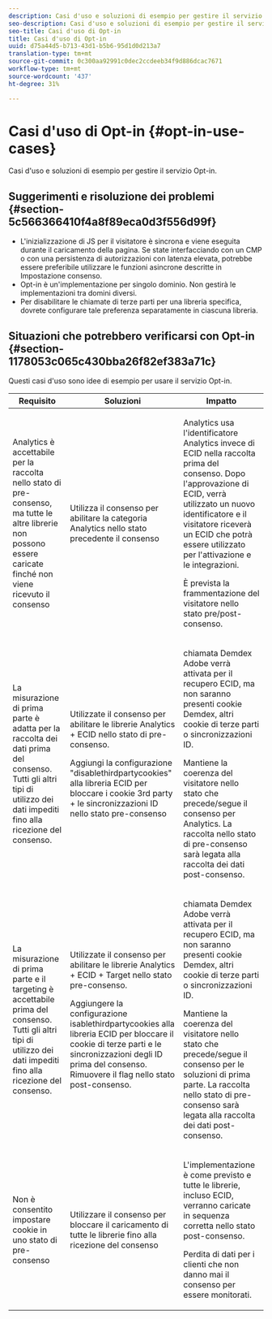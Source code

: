 ```yaml
---
description: Casi d'uso e soluzioni di esempio per gestire il servizio Opt-in.
seo-description: Casi d'uso e soluzioni di esempio per gestire il servizio Opt-in.
seo-title: Casi d'uso di Opt-in
title: Casi d'uso di Opt-in
uuid: d75a44d5-b713-43d1-b5b6-95d1d0d213a7
translation-type: tm+mt
source-git-commit: 0c300aa92991c0dec2ccdeeb34f9d886dcac7671
workflow-type: tm+mt
source-wordcount: '437'
ht-degree: 31%

---
```



# Casi d&#39;uso di Opt-in {#opt-in-use-cases}

Casi d&#39;uso e soluzioni di esempio per gestire il servizio Opt-in.

## Suggerimenti e risoluzione dei problemi {#section-5c566366410f4a8f89eca0d3f556d99f}

* L&#39;inizializzazione di JS per il visitatore è sincrona e viene eseguita durante il caricamento della pagina. Se state interfacciando con un CMP o con una persistenza di autorizzazioni con latenza elevata, potrebbe essere preferibile utilizzare le funzioni asincrone descritte in Impostazione [](../../implementation-guides/opt-in-service/getting-started.md#section-cf9ab638780141c9b62dc57cf00b7047)consenso.
* Opt-in è un&#39;implementazione per singolo dominio. Non gestirà le implementazioni tra domini diversi.
* Per disabilitare le chiamate di terze parti per una libreria specifica, dovrete configurare tale preferenza separatamente in ciascuna libreria.

## Situazioni che potrebbero verificarsi con Opt-in  {#section-1178053c065c430bba26f82ef383a71c}

Questi casi d&#39;uso sono idee di esempio per usare il servizio Opt-in.

<table id="table_83C85343611344D8A8315157C1B4240F"> 
 <thead> 
  <tr> 
   <th colname="col1" class="entry"> Requisito </th> 
   <th colname="col2" class="entry"> Soluzioni </th> 
   <th colname="col3" class="entry"> Impatto </th> 
  </tr>
 </thead>
 <tbody> 
  <tr> 
   <td colname="col1"> <p>Analytics è accettabile per la raccolta nello stato di pre-consenso, ma tutte le altre librerie non possono essere caricate finché non viene ricevuto il consenso </p> </td> 
   <td colname="col2"> <p>Utilizza il consenso per abilitare la categoria Analytics nello stato precedente il consenso </p> </td> 
   <td colname="col3"> <p>Analytics usa l'identificatore Analytics invece di ECID nella raccolta prima del consenso. Dopo l'approvazione di ECID, verrà utilizzato un nuovo identificatore e il visitatore riceverà un ECID che potrà essere utilizzato per l'attivazione e le integrazioni. </p> <p>È prevista la frammentazione del visitatore nello stato pre/post-consenso. </p> </td> 
  </tr> 
  <tr> 
   <td colname="col1"> <p>La misurazione di prima parte è adatta per la raccolta dei dati prima del consenso. Tutti gli altri tipi di utilizzo dei dati impediti fino alla ricezione del consenso. </p> </td> 
   <td colname="col2"> <p>Utilizzate il consenso per abilitare le librerie Analytics + ECID nello stato di pre-consenso. </p> <p>Aggiungi la configurazione "disablethirdpartycookies" alla libreria ECID per bloccare i cookie 3rd party + le sincronizzazioni ID nello stato pre-consenso </p> </td> 
   <td colname="col3"> <p> chiamata Demdex Adobe verrà attivata per il recupero ECID, ma non saranno presenti cookie Demdex, altri cookie di terze parti o sincronizzazioni ID. </p> <p>Mantiene la coerenza del visitatore nello stato che precede/segue il consenso per Analytics. La raccolta nello stato di pre-consenso sarà legata alla raccolta dei dati post-consenso. </p> </td> 
  </tr> 
  <tr> 
   <td colname="col1"> <p>La misurazione di prima parte e il targeting è accettabile prima del consenso. Tutti gli altri tipi di utilizzo dei dati impediti fino alla ricezione del consenso. </p> </td> 
   <td colname="col2"> <p>Utilizzate il consenso per abilitare le librerie Analytics + ECID + Target nello stato pre-consenso. </p> <p>Aggiungere la configurazione <span class="codeph">isablethirdpartycookies</span> alla libreria ECID per bloccare il cookie di terze parti e le sincronizzazioni degli ID prima del consenso. Rimuovere il flag nello stato post-consenso. </p> </td> 
   <td colname="col3"> <p> chiamata Demdex Adobe verrà attivata per il recupero ECID, ma non saranno presenti cookie Demdex, altri cookie di terze parti o sincronizzazioni ID. </p> <p>Mantiene la coerenza del visitatore nello stato che precede/segue il consenso per le soluzioni di prima parte. La raccolta nello stato di pre-consenso sarà legata alla raccolta dei dati post-consenso. </p> </td> 
  </tr> 
  <tr> 
   <td colname="col1"> <p>Non è consentito impostare cookie in uno stato di pre-consenso </p> </td> 
   <td colname="col2"> <p>Utilizzare il consenso per bloccare il caricamento di tutte le librerie fino alla ricezione del consenso </p> </td> 
   <td colname="col3"> <p>L'implementazione è come previsto e tutte le librerie, incluso ECID, verranno caricate in sequenza corretta nello stato post-consenso. </p> <p>Perdita di dati per i clienti che non danno mai il consenso per essere monitorati. </p> </td> 
  </tr> 
 </tbody> 
</table>

